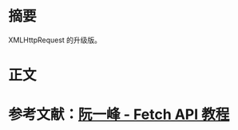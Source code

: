 # 摘要

XMLHttpRequest 的升级版。

# 正文

# 参考文献：[阮一峰 - Fetch API 教程](https://www.ruanyifeng.com/blog/2020/12/fetch-tutorial.html)

